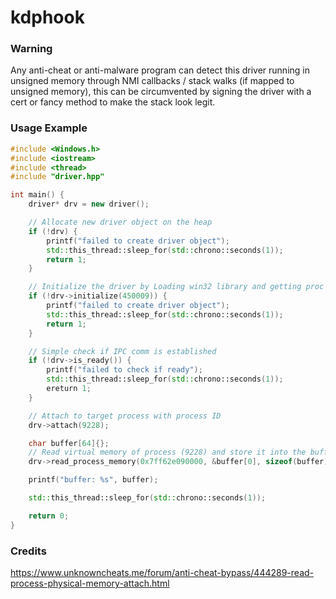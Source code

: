 # kdphook
### Warning
Any anti-cheat or anti-malware program can detect this driver running in unsigned memory through NMI callbacks / stack walks (if mapped to unsigned memory), this can be circumvented by signing the driver with a cert or fancy method to make the stack look legit. 
### Usage Example
```c++
#include <Windows.h>
#include <iostream>
#include <thread>
#include "driver.hpp" 

int main() {
    driver* drv = new driver();

    // Allocate new driver object on the heap
    if (!drv) {
        printf("failed to create driver object");
        std::this_thread::sleep_for(std::chrono::seconds(1));
        return 1;
    }

    // Initialize the driver by Loading win32 library and getting proc address of IPC routine
    if (!drv->initialize(450009)) {
        printf("failed to create driver object");
        std::this_thread::sleep_for(std::chrono::seconds(1));
        return 1;
    }

    // Simple check if IPC comm is established
    if (!drv->is_ready()) {
        printf("failed to check if ready");
        std::this_thread::sleep_for(std::chrono::seconds(1));
        ereturn 1;
    }

    // Attach to target process with process ID
    drv->attach(9228);

    char buffer[64]{};
    // Read virtual memory of process (9228) and store it into the buffer
    drv->read_process_memory(0x7ff62e090000, &buffer[0], sizeof(buffer));

    printf("buffer: %s", buffer);

    std::this_thread::sleep_for(std::chrono::seconds(1));

    return 0;
}
```
### Credits
https://www.unknowncheats.me/forum/anti-cheat-bypass/444289-read-process-physical-memory-attach.html
